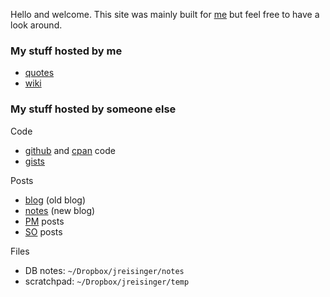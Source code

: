 Hello and welcome. This site was mainly built for [me](https://jreisinger.github.io/) but feel free to have a look around.

### My stuff hosted by me

*  [quotes](http://quote.reisinge.net/)
*  [wiki](http://wiki.reisinge.net)

### My stuff hosted by someone else

Code

*  [github](https://github.com/jreisinger) and [cpan](https://metacpan.org/author/REISINGE) code
*  [gists](https://gist.github.com/search?q=user%3Ajreisinger)

Posts

*  [blog](https://github.com/jreisinger/blog) (old blog)
*  [notes](https://github.com/jreisinger/notes) (new blog)
*  [PM](https://perlmonks.org/?node_id=6364;user=reisinge) posts
*  [SO](https://stackoverflow.com/users/1039320/jreisinger) posts

Files

*  DB notes: `~/Dropbox/jreisinger/notes`
*  scratchpad: `~/Dropbox/jreisinger/temp`

